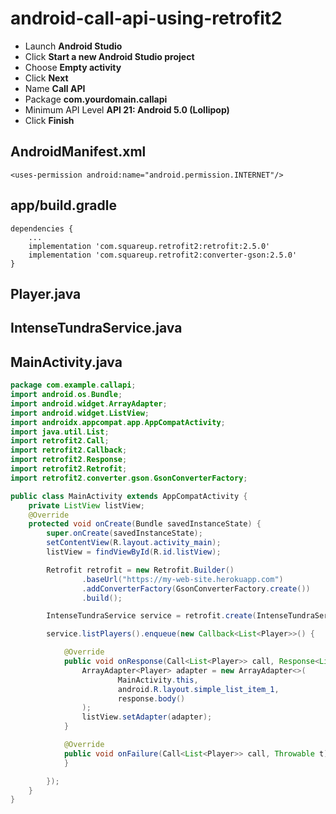 # android-call-api-using-retrofit2

* Launch **Android Studio**
* Click **Start a new Android Studio project**
* Choose **Empty activity**
* Click **Next**
* Name **Call API**
* Package **com.yourdomain.callapi**
* Minimum API Level **API 21: Android 5.0 (Lollipop)**
* Click **Finish**

## AndroidManifest.xml

    <uses-permission android:name="android.permission.INTERNET"/>

## app/build.gradle

    dependencies {
        ...  
        implementation 'com.squareup.retrofit2:retrofit:2.5.0'
        implementation 'com.squareup.retrofit2:converter-gson:2.5.0'
    }
    
## Player.java

## IntenseTundraService.java

## MainActivity.java

```java
package com.example.callapi;
import android.os.Bundle;
import android.widget.ArrayAdapter;
import android.widget.ListView;
import androidx.appcompat.app.AppCompatActivity;
import java.util.List;
import retrofit2.Call;
import retrofit2.Callback;
import retrofit2.Response;
import retrofit2.Retrofit;
import retrofit2.converter.gson.GsonConverterFactory;

public class MainActivity extends AppCompatActivity {
    private ListView listView;
    @Override
    protected void onCreate(Bundle savedInstanceState) {
        super.onCreate(savedInstanceState);
        setContentView(R.layout.activity_main);
        listView = findViewById(R.id.listView);

        Retrofit retrofit = new Retrofit.Builder()
                .baseUrl("https://my-web-site.herokuapp.com")
                .addConverterFactory(GsonConverterFactory.create())
                .build();

        IntenseTundraService service = retrofit.create(IntenseTundraService.class);

        service.listPlayers().enqueue(new Callback<List<Player>>() {

            @Override
            public void onResponse(Call<List<Player>> call, Response<List<Player>> response) {
                ArrayAdapter<Player> adapter = new ArrayAdapter<>(
                        MainActivity.this,
                        android.R.layout.simple_list_item_1,
                        response.body()
                );
                listView.setAdapter(adapter);
            }

            @Override
            public void onFailure(Call<List<Player>> call, Throwable t) {
            }

        });
    }
}
```

